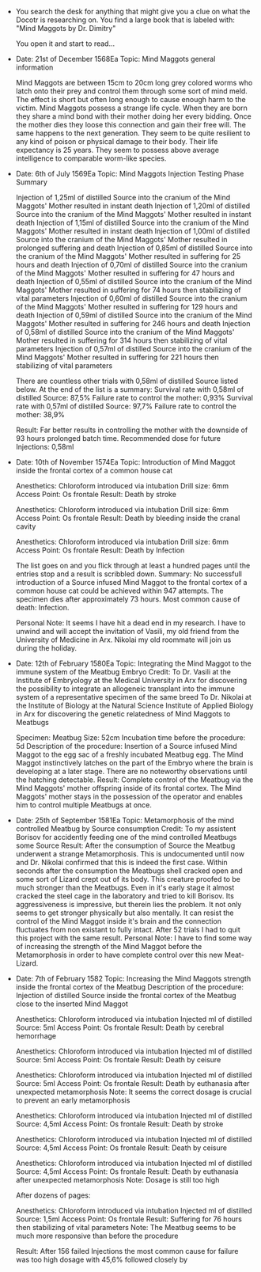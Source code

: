 - You search the desk for anything that might give you a clue on what the Docotr is researching on. You find a large book that is labeled with: "Mind Maggots by Dr. Dimitry"
  
  You open it and start to read...
- Date: 21st of December 1568Ea
  Topic: Mind Maggots general information
  
  Mind Maggots are between 15cm to 20cm long grey colored worms who latch onto their prey and control them through some sort of mind meld. The effect is short but often long enough to cause enough harm to the victim. Mind Maggots possess a strange life cycle. When they are born they share a mind bond with their mother doing her every bidding. Once the mother dies they loose this connection and gain their free will. The same happens to the next generation. They seem to be quite resilient to any kind of poison or physical damage to their body. Their life expectancy is 25 years. They seem to possess above average intelligence to comparable worm-like species.
- Date: 6th of July 1569Ea
  Topic: Mind Maggots Injection Testing Phase Summary
  
  Injection of 1,25ml of distilled Source into the cranium of the Mind Maggots' Mother resulted in instant death
  Injection of 1,20ml of distilled Source into the cranium of the Mind Maggots' Mother resulted in instant death
  Injection of 1,15ml of distilled Source into the cranium of the Mind Maggots' Mother resulted in instant death
  Injection of 1,00ml of distilled Source into the cranium of the Mind Maggots' Mother resulted in prolonged suffering and death
  Injection of 0,85ml of distilled Source into the cranium of the Mind Maggots' Mother resulted in suffering for 25 hours and death
  Injection of 0,70ml of distilled Source into the cranium of the Mind Maggots' Mother resulted in suffering for 47 hours and death
  Injection of 0,55ml of distilled Source into the cranium of the Mind Maggots' Mother resulted in suffering for 74 hours then stabilizing of vital parameters
  Injection of 0,60ml of distilled Source into the cranium of the Mind Maggots' Mother resulted in suffering for 129 hours and death
  Injection of 0,59ml of distilled Source into the cranium of the Mind Maggots' Mother resulted in suffering for 246 hours and death
  Injection of 0,58ml of distilled Source into the cranium of the Mind Maggots' Mother resulted in suffering for 314 hours then stabilizing of vital parameters
  Injection of 0,57ml of distilled Source into the cranium of the Mind Maggots' Mother resulted in suffering for 221 hours then stabilizing of vital parameters
  
  There are countless other trials with 0,58ml of distilled Source listed below. At the end of the list is a summary: 
  Survival rate with 0,58ml of distilled Source: 87,5% Failure rate to control the mother: 0,93%
  Survival rate with 0,57ml of distilled Source: 97,7% Failure rate to control the mother: 38,9%
  
  Result: Far better results in controlling the mother with the downside of 93 hours prolonged batch time. Recommended dose for future Injections: 0,58ml
- Date: 10th of November 1574Ea
  Topic: Introduction of Mind Maggot inside the frontal cortex of a common house cat
  
  Anesthetics: Chloroform introduced via intubation
  Drill size: 6mm
  Access Point: Os frontale
  Result: Death by stroke
  
  Anesthetics: Chloroform introduced via intubation
  Drill size: 6mm
  Access Point: Os frontale
  Result: Death by bleeding inside the cranal cavity
  
  Anesthetics: Chloroform introduced via intubation
  Drill size: 6mm
  Access Point: Os frontale
  Result: Death by Infection
  
  The list goes on and you flick through at least a hundred pages until the entries stop and a result is scribbled down.
  Summary: No successfull introduction of a Source infused Mind Maggot to the frontal cortex of a common house cat could be achieved within 947 attempts. The specimen dies after approximately 73 hours. Most common cause of death: Infection.
  
  Personal Note: It seems I have hit a dead end in my research. I have to unwind and will accept the invitation of Vasili, my old friend from the University of Medicine in Arx. Nikolai my old roommate will join us during the holiday.
- Date: 12th of February 1580Ea
  Topic: Integrating the Mind Maggot to the immune system of the Meatbug Embryo
  Credit: To Dr. Vasili at the Institute of Embryology at the Medical University in Arx for discovering the possibility to integrate an allogeneic transplant into the immune system of a representative specimen of the same breed
  To Dr. Nikolai at the Institute of Biology at the Natural Science Institute of Applied Biology in Arx for discovering the genetic relatedness of Mind Maggots to Meatbugs
  
  Specimen: Meatbug
  Size: 52cm
  Incubation time before the procedure: 5d
  Description of the procedure: Insertion of a Source infused Mind Maggot to the egg sac of a freshly incubated Meatbug egg. The Mind Maggot instinctively latches on the part of the Embryo where the brain is developing at a later stage. There are no noteworthy observations until the hatching detectable.
  Result: Complete control of the Meatbug via the Mind Maggots' mother offspring inside of its frontal cortex. The Mind Maggots' mother stays in the possession of the operator and enables him to control multiple Meatbugs at once.
- Date: 25th of September 1581Ea
  Topic: Metamorphosis of the mind controlled Meatbug by Source consumption
  Credit: To my assistent Borisov for accidently feeding one of the mind controlled Meatbugs some Source
  Result: After the consumption of Source the Meatbug underwent a strange Metamorphosis. This is undocumented until now and Dr. Nikolai confirmed that this is indeed the first case. Within seconds after the consumption the Meatbugs shell cracked open and some sort of Lizard crept out of its body. This creature proofed to be much stronger than the Meatbugs. Even in it's early stage it almost cracked the steel cage in the laboratory and tried to kill Borisov. Its aggressiveness is impressive, but therein lies the problem. It not only seems to get stronger physically but also mentally. It can resist the control of the Mind Maggot inside it's brain and the connection fluctuates from non existant to fully intact. After 52 trials I had to quit this project with the same result.
  Personal Note: I have to find some way of increasing the strength of the Mind Maggot before the Metamorphosis in order to have complete control over this new Meat-Lizard.
- Date: 7th of February 1582
  Topic: Increasing the Mind Maggots strength inside the frontal cortex of the Meatbug
  Description of the procedure: Injection of distilled Source inside the frontal cortex of the Meatbug close to the inserted Mind Maggot
  
  Anesthetics: Chloroform introduced via intubation
  Injected ml of distilled Source: 5ml
  Access Point: Os frontale
  Result: Death by cerebral hemorrhage
  
  Anesthetics: Chloroform introduced via intubation
  Injected ml of distilled Source: 5ml
  Access Point: Os frontale
  Result: Death by ceisure
  
  Anesthetics: Chloroform introduced via intubation
  Injected ml of distilled Source: 5ml
  Access Point: Os frontale
  Result: Death by euthanasia after unexpected metamorphosis
  Note: It seems the correct dosage is crucial to prevent an early metamorphosis
  
  Anesthetics: Chloroform introduced via intubation
  Injected ml of distilled Source: 4,5ml
  Access Point: Os frontale
  Result: Death by stroke
  
  Anesthetics: Chloroform introduced via intubation
  Injected ml of distilled Source: 4,5ml
  Access Point: Os frontale
  Result: Death by ceisure
  
  Anesthetics: Chloroform introduced via intubation
  Injected ml of distilled Source: 4,5ml
  Access Point: Os frontale
  Result: Death by euthanasia after unexpected metamorphosis
  Note: Dosage is still too high
  
  After dozens of pages:
  
  Anesthetics: Chloroform introduced via intubation
  Injected ml of distilled Source: 1,5ml
  Access Point: Os frontale
  Result: Suffering for 76 hours then stabilizing of vital parameters
  Note: The Meatbug seems to be much more responsive than before the procedure
  
  Result: After 156 failed Injections the most common cause for failure was too high dosage with 45,6% followed closely by